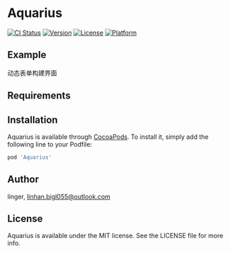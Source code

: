 # Aquarius

[![CI Status](http://img.shields.io/travis/linhan.bigl055@outlook.com/Aquarius.svg?style=flat)](https://travis-ci.org/linhan.bigl055@outlook.com/Aquarius)
[![Version](https://img.shields.io/cocoapods/v/Aquarius.svg?style=flat)](http://cocoapods.org/pods/Aquarius)
[![License](https://img.shields.io/cocoapods/l/Aquarius.svg?style=flat)](http://cocoapods.org/pods/Aquarius)
[![Platform](https://img.shields.io/cocoapods/p/Aquarius.svg?style=flat)](http://cocoapods.org/pods/Aquarius)

## Example

动态表单构建界面

## Requirements

## Installation

Aquarius is available through [CocoaPods](http://cocoapods.org). To install
it, simply add the following line to your Podfile:

```ruby
pod 'Aquarius'
```

## Author

linger, linhan.bigl055@outlook.com

## License

Aquarius is available under the MIT license. See the LICENSE file for more info.
